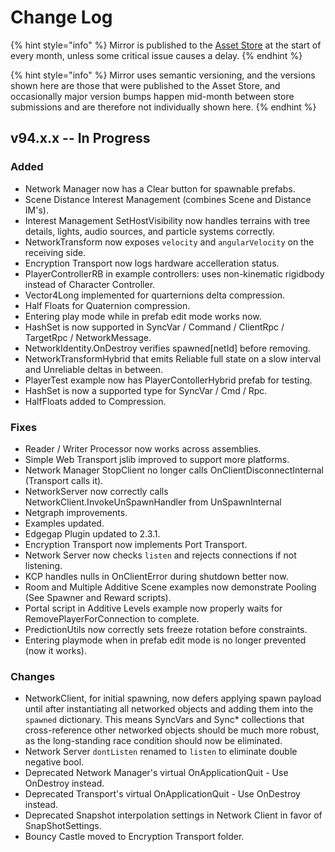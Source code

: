 # Change Log

{% hint style="info" %}
Mirror is published to the [Asset Store](https://assetstore.unity.com/packages/tools/network/mirror-129321) at the start of every month, unless some critical issue causes a delay.
{% endhint %}

{% hint style="info" %}
Mirror uses semantic versioning, and the versions shown here are those that were published to the Asset Store, and occasionally major version bumps happen mid-month between store submissions and are therefore not individually shown here.
{% endhint %}

## v94.x.x -- In Progress

### Added

* Network Manager now has a Clear button for spawnable prefabs.
* Scene Distance Interest Management (combines Scene and Distance IM's).
* Interest Management SetHostVisibility now handles terrains with tree details, lights, audio sources, and particle systems correctly.
* NetworkTransform now exposes `velocity` and `angularVelocity` on the receiving side.
* Encryption Transport now logs hardware accelleration status.
* PlayerControllerRB in example controllers: uses non-kinematic rigidbody instead of Character Controller.
* Vector4Long implemented for quarternions delta compression.
* Half Floats for Quaternion compression.
* Entering play mode while in prefab edit mode works now.
* HashSet is now supported in SyncVar / Command / ClientRpc / TargetRpc / NetworkMessage.
* NetworkIdentity.OnDestroy verifies spawned\[netId] before removing.
* NetworkTransformHybrid that emits Reliable full state on a slow interval and Unreliable deltas in between.
* PlayerTest example now has PlayerContollerHybrid prefab for testing.
* HashSet is now a supported type for SyncVar / Cmd / Rpc.
* HalfFloats added to Compression.

### Fixes

* Reader / Writer Processor now works across assemblies.
* Simple Web Transport jslib improved to support more platforms.
* Network Manager StopClient no longer calls OnClientDisconnectInternal (Transport calls it).
* NetworkServer now correctly calls NetworkClient.InvokeUnSpawnHandler from UnSpawnInternal
* Netgraph improvements.
* Examples updated.
* Edgegap Plugin updated to 2.3.1.
* Encryption Transport now implements Port Transport.
* Network Server now checks `listen` and rejects connections if not listening.
* KCP handles nulls in OnClientError during shutdown better now.
* Room and Multiple Additive Scene examples now demonstrate Pooling (See Spawner and Reward scripts).
* Portal script in Additive Levels example now properly waits for RemovePlayerForConnection to complete.
* PredictionUtils now correctly sets freeze rotation before constraints.
* Entering playmode when in prefab edit mode is no longer prevented (now it works).

### Changes

* NetworkClient, for initial spawning, now defers applying spawn payload until after instantiating all networked objects and adding them into the `spawned` dictionary. This means SyncVars and Sync\* collections that cross-reference other networked objects should be much more robust, as the long-standing race condition should now be eliminated.
* Network Server `dontListen` renamed to `listen` to eliminate double negative bool.
* Deprecated Network Manager's virtual OnApplicationQuit - Use OnDestroy instead.
* Deprecated Transport's virtual OnApplicationQuit - Use OnDestroy instead.
* Deprecated Snapshot interpolation settings in Network Client in favor of SnapShotSettings.
* Bouncy Castle moved to Encryption Transport folder.
